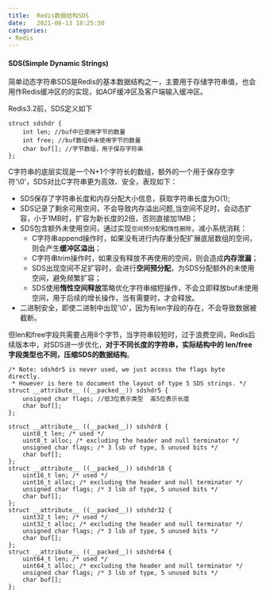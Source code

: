 ```yaml
---
title:  Redis数据结构SDS
date:   2021-06-13 18:25:30
categories: 
- Redis
---
```


#### SDS(Simple Dynamic Strings)

简单动态字符串SDS是Redis的基本数据结构之一，主要用于存储字符串值，也会用作Redis缓冲区的的实现，如AOF缓冲区及客户端输入缓冲区。

Redis3.2前，SDS定义如下

```
struct sdshdr {
    int len; //buf中已使用字节的数量
    int free; //buf数组中未使用字节的数量
    char buf[]; //字节数组，用于保存字符串
};
```
C字符串的底层实现是一个N+1个字符长的数组，额外的一个用于保存空字符'\0'，SDS对比C字符串更为高效、安全，表现如下：
* SDS保存了字符串长度和内存分配大小信息，获取字符串长度为O(1);
* SDS记录了剩余可用空间，不会导致内存溢出问题,当空间不足时，会动态扩容，小于1MB时，扩容为新长度的2倍，否则直接加1MB；
* SDS包含额外未使用空间，通过实现`空间预分配`和`惰性删除`，减小系统消耗：
    * C字符串append操作时，如果没有进行内存重分配扩展底层数组的空间，则会产生**缓冲区溢出**；
    * C字符串trim操作时，如果没有释放不再使用的空间，则会造成**内存泄漏**；
    * SDS出现空间不足扩容时，会进行**空间预分配**，为SDS分配额外的未使用空间，避免频繁扩容；
    * SDS使用**惰性空间释放**策略优化字符串缩短操作，不会立即释放buf未使用空间，用于后续的增长操作，当有需要时，才会释放。
* 二进制安全，即使二进制中出现'\0'，因为有len字段的存在，不会导致数据被截断。

但len和free字段共需要占用8个字节，当字符串较短时，过于浪费空间，Redis后续版本中，对SDS进一步优化，**对于不同长度的字符串，实际结构中的
len/free字段类型也不同，压缩SDS的数据结构**。

```
/* Note: sdshdr5 is never used, we just access the flags byte directly.
 * However is here to document the layout of type 5 SDS strings. */
struct __attribute__ ((__packed__)) sdshdr5 {
    unsigned char flags; //低3位表示类型  高5位表示长度
    char buf[];
};

struct __attribute__ ((__packed__)) sdshdr8 {
    uint8_t len; /* used */
    uint8_t alloc; /* excluding the header and null terminator */
    unsigned char flags; /* 3 lsb of type, 5 unused bits */
    char buf[];
};
struct __attribute__ ((__packed__)) sdshdr16 {
    uint16_t len; /* used */
    uint16_t alloc; /* excluding the header and null terminator */
    unsigned char flags; /* 3 lsb of type, 5 unused bits */
    char buf[];
};
struct __attribute__ ((__packed__)) sdshdr32 {
    uint32_t len; /* used */
    uint32_t alloc; /* excluding the header and null terminator */
    unsigned char flags; /* 3 lsb of type, 5 unused bits */
    char buf[];
};
struct __attribute__ ((__packed__)) sdshdr64 {
    uint64_t len; /* used */
    uint64_t alloc; /* excluding the header and null terminator */
    unsigned char flags; /* 3 lsb of type, 5 unused bits */
    char buf[];
};
```